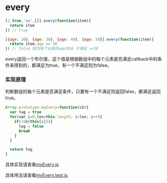 # every

```javascript
[1,true,'aa',[]].every(function(item){
  return item
}) // true

[{age: 20}, {age: 30}, {age: 40}, {age: 50}].every(function(item){
  return item.age >= 30
}) // false 因为有个元素的age为20 不满足 >=30
```

every返回一个布尔值，这个值是根据数组中的每个元素是否满足callback中的条件来得到的，都满足为true，有一个不满足则为false。

### 实现原理

判断数组的每个元素是否满足条件，只要有一个不满足则返回false，都满足返回true。

```javascript
Array.prototype.myEvery=function(cb){
  var tag = true
  for(var i=0,len=this.length; i<len; i++){
    if(!cb(this[i])){
      tag = false
      break
    }
  }

  return tag
}
```

具体实现请查看[myEvery.js](./myEvery.js)

具体用法请查看[myEvery.test.js](./myEvery.test.js)
